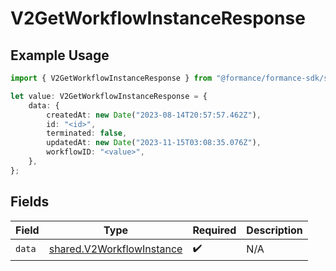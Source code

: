 # V2GetWorkflowInstanceResponse

## Example Usage

```typescript
import { V2GetWorkflowInstanceResponse } from "@formance/formance-sdk/sdk/models/shared";

let value: V2GetWorkflowInstanceResponse = {
    data: {
        createdAt: new Date("2023-08-14T20:57:57.462Z"),
        id: "<id>",
        terminated: false,
        updatedAt: new Date("2023-11-15T03:08:35.076Z"),
        workflowID: "<value>",
    },
};
```

## Fields

| Field                                                                         | Type                                                                          | Required                                                                      | Description                                                                   |
| ----------------------------------------------------------------------------- | ----------------------------------------------------------------------------- | ----------------------------------------------------------------------------- | ----------------------------------------------------------------------------- |
| `data`                                                                        | [shared.V2WorkflowInstance](../../../sdk/models/shared/v2workflowinstance.md) | :heavy_check_mark:                                                            | N/A                                                                           |